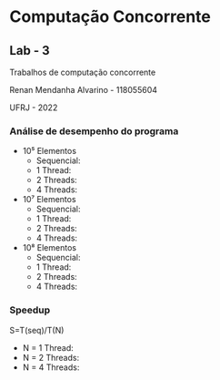 # Computação Concorrente
## Lab - 3

Trabalhos de computação concorrente

Renan Mendanha Alvarino - 118055604

UFRJ - 2022

### Análise de desempenho do programa

* 10⁵ Elementos
  * Sequencial:
  * 1 Thread:
  * 2 Threads:
  * 4 Threads:
* 10⁷ Elementos
  * Sequencial:
  * 1 Thread:
  * 2 Threads:
  * 4 Threads:
* 10⁸ Elementos
  * Sequencial:
  * 1 Thread:
  * 2 Threads:
  * 4 Threads:

### Speedup

S=T(seq)/T(N)

* N = 1 Thread:
* N = 2 Threads:
* N = 4 Threads: